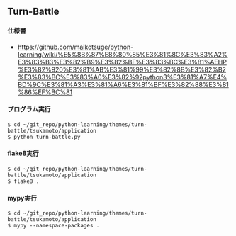 ## Turn-Battle

#### 仕様書

- https://github.com/maikotsuge/python-learning/wiki/%E5%8B%87%E8%80%85%E3%81%8C%E3%83%A2%E3%83%B3%E3%82%B9%E3%82%BF%E3%83%BC%E3%81%AEHP%E3%82%920%E3%81%AB%E3%81%99%E3%82%8B%E3%82%B2%E3%83%BC%E3%83%A0%E3%82%92python3%E3%81%A7%E4%BD%9C%E3%81%A3%E3%81%A6%E3%81%BF%E3%82%88%E3%81%86%EF%BC%81

#### プログラム実行

    $ cd ~/git_repo/python-learning/themes/turn-battle/tsukamoto/application
    $ python turn-battle.py

#### flake8実行

    $ cd ~/git_repo/python-learning/themes/turn-battle/tsukamoto/application
    $ flake8 .

#### mypy実行

    $ cd ~/git_repo/python-learning/themes/turn-battle/tsukamoto/application
    $ mypy --namespace-packages .
